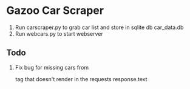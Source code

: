 # Gazoo Car Scraper
1. Run carscraper.py to grab car list and store in sqlite db car_data.db
2. Run webcars.py to start webserver

## Todo
1. Fix bug for missing cars from <dl class="service_stock" > tag that doesn't render in the requests response.text